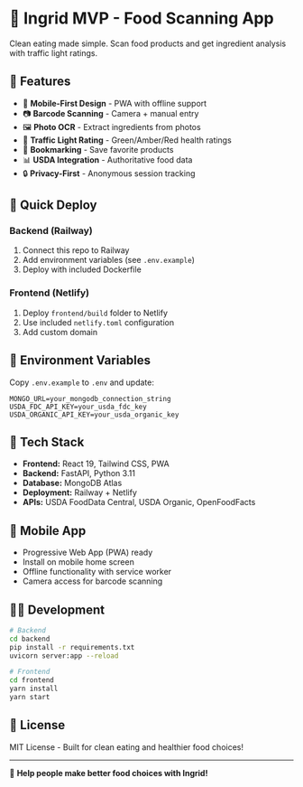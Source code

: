 # 🚀 Ingrid MVP - Food Scanning App

Clean eating made simple. Scan food products and get ingredient analysis with traffic light ratings.

## 🌟 Features

- 📱 **Mobile-First Design** - PWA with offline support
- 📷 **Barcode Scanning** - Camera + manual entry
- 🖼️ **Photo OCR** - Extract ingredients from photos  
- 🚦 **Traffic Light Rating** - Green/Amber/Red health ratings
- 💾 **Bookmarking** - Save favorite products
- 📊 **USDA Integration** - Authoritative food data
- 🔒 **Privacy-First** - Anonymous session tracking

## 🚀 Quick Deploy

### Backend (Railway)
1. Connect this repo to Railway
2. Add environment variables (see `.env.example`)
3. Deploy with included Dockerfile

### Frontend (Netlify)  
1. Deploy `frontend/build` folder to Netlify
2. Use included `netlify.toml` configuration
3. Add custom domain

## 🔧 Environment Variables

Copy `.env.example` to `.env` and update:

```
MONGO_URL=your_mongodb_connection_string
USDA_FDC_API_KEY=your_usda_fdc_key
USDA_ORGANIC_API_KEY=your_usda_organic_key
```

## 🎯 Tech Stack

- **Frontend:** React 19, Tailwind CSS, PWA
- **Backend:** FastAPI, Python 3.11
- **Database:** MongoDB Atlas
- **Deployment:** Railway + Netlify
- **APIs:** USDA FoodData Central, USDA Organic, OpenFoodFacts

## 📱 Mobile App

- Progressive Web App (PWA) ready
- Install on mobile home screen
- Offline functionality with service worker
- Camera access for barcode scanning

## 🏃‍♂️ Development

```bash
# Backend
cd backend
pip install -r requirements.txt
uvicorn server:app --reload

# Frontend  
cd frontend
yarn install
yarn start
```

## 📄 License

MIT License - Built for clean eating and healthier food choices!

---

🌟 **Help people make better food choices with Ingrid!**